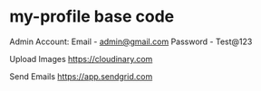 # my-profile base code

Admin Account:
Email - admin@gmail.com
Password - Test@123

Upload Images
https://cloudinary.com

Send Emails
https://app.sendgrid.com